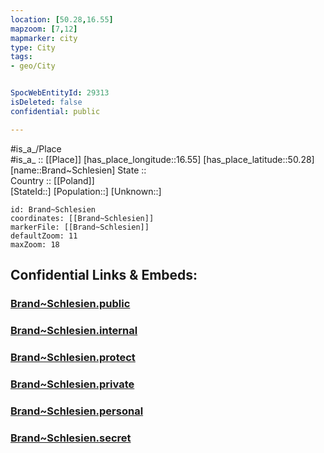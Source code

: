 ```yaml
---
location: [50.28,16.55] 
mapzoom: [7,12] 
mapmarker: city 
type: City
tags:
- geo/City


SpocWebEntityId: 29313
isDeleted: false
confidential: public

---
```

#is_a_/Place  
#is_a_ :: [[Place]] 
[has_place_longitude::16.55] 
[has_place_latitude::50.28] 
[name::Brand~Schlesien] 
State ::  
Country :: [[Poland]]  
[StateId::] 
[Population::] 
[Unknown::] 


```leaflet
id: Brand~Schlesien
coordinates: [[Brand~Schlesien]] 
markerFile: [[Brand~Schlesien]] 
defaultZoom: 11 
maxZoom: 18
```


## Confidential Links & Embeds: 

### [Brand~Schlesien.public](/_public/\Earth\Continent\Europe\Europe~East\Poland\Provinces~Poland\Lower_Silesian\CityBrand~Schlesien.public.md) 

### [Brand~Schlesien.internal](/_internal/\Earth\Continent\Europe\Europe~East\Poland\Provinces~Poland\Lower_Silesian\CityBrand~Schlesien.internal.md) 

### [Brand~Schlesien.protect](/_protect/\Earth\Continent\Europe\Europe~East\Poland\Provinces~Poland\Lower_Silesian\CityBrand~Schlesien.protect.md) 

### [Brand~Schlesien.private](/_private/\Earth\Continent\Europe\Europe~East\Poland\Provinces~Poland\Lower_Silesian\CityBrand~Schlesien.private.md) 

### [Brand~Schlesien.personal](/_personal/\Earth\Continent\Europe\Europe~East\Poland\Provinces~Poland\Lower_Silesian\CityBrand~Schlesien.personal.md) 

### [Brand~Schlesien.secret](/_secret/\Earth\Continent\Europe\Europe~East\Poland\Provinces~Poland\Lower_Silesian\CityBrand~Schlesien.secret.md)

